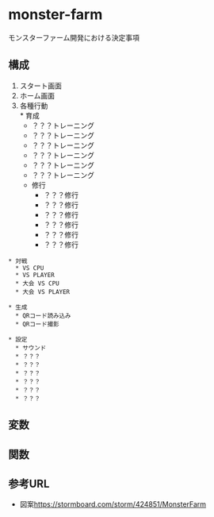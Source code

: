 # monster-farm
モンスターファーム開発における決定事項

## 構成
  1. スタート画面  
  2. ホーム画面  
  3. 各種行動  
    * 育成  
      * ？？？トレーニング  
      * ？？？トレーニング  
      * ？？？トレーニング  
      * ？？？トレーニング  
      * ？？？トレーニング  
      * ？？？トレーニング  
      * 修行  
        - ？？？修行  
        - ？？？修行  
        - ？？？修行  
        - ？？？修行  
        - ？？？修行  
        - ？？？修行  

    * 対戦  
      * VS CPU  
      * VS PLAYER  
      * 大会 VS CPU  
      * 大会 VS PLAYER

    * 生成  
      * QRコード読み込み  
      * QRコード撮影  

    * 設定  
      * サウンド  
      * ？？？  
      * ？？？  
      * ？？？  
      * ？？？  
      * ？？？  
      * ？？？  




## 変数
## 関数
## 参考URL
* 図案<https://stormboard.com/storm/424851/MonsterFarm>  
